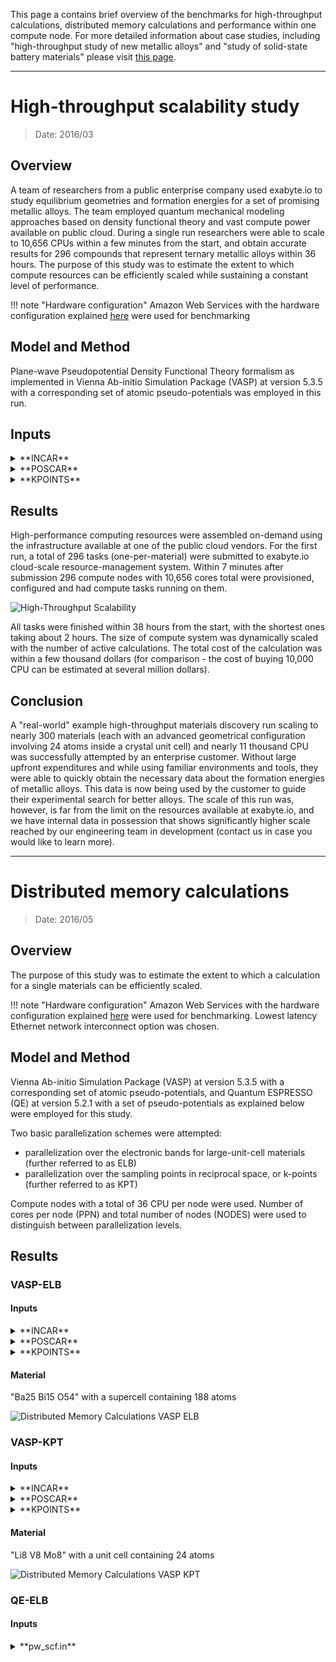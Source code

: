 <!-- by MM -->

This page a contains brief overview of the benchmarks for high-throughput calculations, distributed memory calculations and performance within one compute node. For more detailed information about case studies, including "high-throughput study of new metallic alloys" and "study of solid-state battery materials" please visit [this page](https://exabyte.io/#case-study).

<!-- [TOC] -->

<hr>

# High-throughput scalability study

> Date: 2016/03

## Overview

A team of researchers from a public enterprise company used exabyte.io to study equilibrium geometries and formation energies for a set of promising metallic alloys. The team employed quantum mechanical modeling approaches based on density functional theory and vast compute power available on public cloud. During a single run researchers were able to scale to 10,656 CPUs within a few minutes from the start, and obtain accurate results for 296 compounds that represent ternary metallic alloys within 36 hours. The purpose of this study was to estimate the extent to which compute resources can be efficiently scaled while sustaining a constant level of performance.

!!! note "Hardware configuration"
    Amazon Web Services with the hardware configuration explained [here](/compute/overview/#hardware-specifications) were used for benchmarking

## Model and Method

Plane-wave Pseudopotential Density Functional Theory formalism as implemented in Vienna Ab-initio Simulation Package (VASP) at version 5.3.5 with a corresponding set of atomic pseudo-potentials was employed in this run.

<!-- ## Visualization

Below is an example visualization of a structure employed in this run.

![High-Throughput Scalability Structure](../images/HighThroughputScalabilityStructure.png "High-Throughput Scalability Structure")
 -->

## Inputs

<details>
    <summary>**INCAR**</summary>
```
ALGO = Normal
EDIFF = 0.0001
ENCUT = 520
IBRION = 2
ICHARG = 1
ISIF = 3
ISMEAR = 1
ISPIN = 2
LORBIT = 11
LREAL = Auto
LWAVE = False
MAGMOM = 24*0.6
NELM = 100
NPAR = 1
NSW = 50
PREC = Accurate
SIGMA = 0.2
```
</details>

<details>
    <summary>**POSCAR**</summary>
```
Li8 Al8 Cu8
1.0
11.687317 3.895772 -3.895772
-11.687317 3.895772 -3.895772
0.000000 1.947886 1.947886
Al Cu Li
8 8 8
direct
0.666667 0.333333 1.000000 Al
0.958333 0.791667 0.500000 Al
0.500000 0.500000 1.000000 Al
0.208333 0.041667 0.500000 Al
0.583333 0.916667 1.000000 Al
0.333333 0.666667 1.000000 Al
0.291667 0.458333 0.500000 Al
0.125000 0.625000 0.500000 Al
0.916667 0.583333 1.000000 Cu
0.875000 0.375000 0.500000 Cu
0.625000 0.125000 0.500000 Cu
0.750000 0.750000 1.000000 Cu
0.458333 0.291667 0.500000 Cu
0.791667 0.958333 0.500000 Cu
0.083333 0.416667 1.000000 Cu
0.375000 0.875000 0.500000 Cu
0.833333 0.166667 1.000000 Li
0.416667 0.083333 1.000000 Li
0.708333 0.541667 0.500000 Li
0.250000 0.250000 1.000000 Li
1.000000 1.000000 1.000000 Li
0.541667 0.708333 0.500000 Li
0.041667 0.208333 0.500000 Li
0.166667 0.833333 1.000000 Li
```
</details>

<details>
    <summary>**KPOINTS**</summary>
```
0
Gamma
1 1 2
```
</details>


## Results

High-performance computing resources were assembled on-demand using the infrastructure available at one of the public cloud vendors. For the first run, a total of 296 tasks (one-per-material) were submitted to exabyte.io cloud-scale resource-management system. Within 7 minutes after submission 296 compute nodes with 10,656 cores total were provisioned, configured and had compute tasks running on them.

![High-Throughput Scalability](../images/HighThroughputScalability.png "High-Throughput Scalability")

All tasks were finished within 38 hours from the start, with the shortest ones taking about 2 hours. The size of compute system was dynamically scaled with the number of active calculations. The total cost of the calculation was within a few thousand dollars (for comparison - the cost of buying 10,000 CPU can be estimated at several million dollars).


## Conclusion

A "real-world" example high-throughput materials discovery run scaling to nearly 300 materials (each with an advanced geometrical configuration involving 24 atoms inside a crystal unit cell) and nearly 11 thousand CPU was successfully attempted by an enterprise customer. Without large upfront expenditures and while using familiar environments and tools, they were able to quickly obtain the necessary data about the formation energies of metallic alloys. This data is now being used by the customer to guide their experimental search for better alloys. The scale of this run was, however, is far from the limit on the resources available at exabyte.io, and we have internal data in possession that shows significantly higher scale reached by our engineering team in development (contact us in case you would like to learn more).

<hr>

# Distributed memory calculations

> Date: 2016/05

## Overview

The purpose of this study was to estimate the extent to which a calculation for a single materials can be efficiently scaled.

!!! note "Hardware configuration"
    Amazon Web Services with the hardware configuration explained [here](/compute/overview) were used for benchmarking. Lowest latency Ethernet network interconnect option was chosen.

## Model and Method

Vienna Ab-initio Simulation Package (VASP) at version 5.3.5 with a corresponding set of atomic pseudo-potentials, and Quantum ESPRESSO (QE) at version 5.2.1 with a set of pseudo-potentials as explained below were employed for this study.

Two basic parallelization schemes were attempted:

* parallelization over the electronic bands for large-unit-cell materials (further referred to as ELB)
* parallelization over the sampling points in reciprocal space, or k-points (further referred to as  KPT)

Compute nodes with a total of 36 CPU per node were used. Number of cores per node (PPN) and total number of nodes (NODES) were used to distinguish between parallelization levels.

## Results

### VASP-ELB

#### Inputs

<details>
    <summary>**INCAR**</summary>
```
ALGO = Normal
EDIFF = 0.0001
ENCUT = 520
ISIF = 3
ISMEAR = 0
SIGMA = 0.05
ISPIN = 1
LREAL = Auto
NELM = 10
PREC = Low
# Parallelism
NCORE = 1
LPLANE = .TRUE.
```
</details>

<details>
    <summary>**POSCAR**</summary>
```
50 Bi30 O108
1.0
10.866266 0.000000 -0.954010
0.000000 6.451345 0.000000
0.000000 0.000000 51.985082
Ba Bi O
50 30 108
direct
0.087932 0.000000 0.565368 Ba
0.625404 0.500000 0.646400 Ba
0.955413 0.000000 0.425732 Ba
0.340186 0.000000 0.950909 Ba
0.153840 0.500000 0.469477 Ba
0.259159 0.500000 0.126029 Ba
0.681472 0.000000 0.981631 Ba
0.125404 0.000000 0.646400 Ba
0.794831 0.500000 0.440241 Ba
0.516546 0.000000 0.318523 Ba
0.076763 0.000000 0.076531 Ba
0.949383 0.500000 0.174093 Ba
0.995789 0.000000 0.931988 Ba
0.333768 0.000000 0.512221 Ba
0.137082 0.000000 0.222918 Ba
0.653840 0.000000 0.469477 Ba
0.688638 0.500000 0.723868 Ba
0.592917 0.000000 0.821706 Ba
0.449383 0.000000 0.174093 Ba
0.385441 0.000000 0.029138 Ba
0.637082 0.500000 0.222918 Ba
0.220533 0.000000 0.365614 Ba
0.887847 0.000000 0.773393 Ba
0.720533 0.500000 0.365614 Ba
0.789340 0.000000 0.614796 Ba
0.495789 0.500000 0.931988 Ba
0.181472 0.500000 0.981631 Ba
0.576763 0.500000 0.076531 Ba
0.527676 0.000000 0.747544 Ba
0.824291 0.000000 0.272381 Ba
0.455413 0.500000 0.425732 Ba
0.980401 0.500000 0.668320 Ba
0.027676 0.500000 0.747544 Ba
0.294831 0.000000 0.440241 Ba
0.840186 0.500000 0.950909 Ba
0.833768 0.500000 0.512221 Ba
0.927808 0.000000 0.854454 Ba
0.759159 0.000000 0.126029 Ba
0.092917 0.500000 0.821706 Ba
0.885441 0.500000 0.029138 Ba
0.427808 0.500000 0.854454 Ba
0.781730 0.500000 0.873251 Ba
0.480401 0.000000 0.668320 Ba
0.324291 0.500000 0.272381 Ba
0.281730 0.000000 0.873251 Ba
0.289340 0.500000 0.614796 Ba
0.188638 0.000000 0.723868 Ba
0.016546 0.500000 0.318523 Ba
0.587932 0.500000 0.565368 Ba
0.387847 0.500000 0.773393 Ba
0.057887 0.500000 0.395436 Bi
0.104173 0.000000 0.150024 Bi
0.604173 0.500000 0.150024 Bi
0.796407 0.000000 0.199378 Bi
0.225563 0.500000 0.052079 Bi
0.711422 0.000000 0.545284 Bi
0.112287 0.500000 0.903014 Bi
0.362976 0.500000 0.349747 Bi
0.296407 0.500000 0.199378 Bi
0.987680 0.000000 0.497559 Bi
0.315493 0.500000 0.697781 Bi
0.487680 0.500000 0.497559 Bi
0.922161 0.500000 0.594720 Bi
0.219179 0.000000 0.800001 Bi
0.540108 0.500000 0.002942 Bi
0.416930 0.000000 0.101077 Bi
0.484071 0.000000 0.248330 Bi
0.984071 0.500000 0.248330 Bi
0.725563 0.000000 0.052079 Bi
0.916930 0.500000 0.101077 Bi
0.422161 0.000000 0.594720 Bi
0.815493 0.000000 0.697781 Bi
0.557887 0.000000 0.395436 Bi
0.612287 0.000000 0.903014 Bi
0.040108 0.000000 0.002942 Bi
0.719179 0.500000 0.800001 Bi
0.676341 0.500000 0.298016 Bi
0.862976 0.000000 0.349747 Bi
0.176341 0.000000 0.298016 Bi
0.211422 0.500000 0.545284 Bi
0.478903 0.264076 0.975105 O
0.794009 0.743545 0.574401 O
0.433687 0.500000 0.670087 O
0.969858 0.279329 0.892025 O
0.179468 0.726829 0.684315 O
0.580036 0.241791 0.275058 O
0.501386 0.243805 0.126414 O
0.478349 0.764772 0.625843 O
0.379555 0.276752 0.725560 O
0.824942 0.500000 0.768163 O
0.215931 0.000000 0.987806 O
0.693680 0.229357 0.927680 O
0.134064 0.729656 0.424188 O
0.203222 0.252815 0.174870 O
0.325390 0.000000 0.271903 O
0.304355 0.761555 0.828560 O
0.978349 0.264772 0.625843 O
0.105383 0.752738 0.029752 O
0.080036 0.741791 0.275058 O
0.168673 0.500000 0.363758 O
0.707662 0.000000 0.871018 O
0.304355 0.238445 0.828560 O
0.586903 0.000000 0.575600 O
0.469858 0.779329 0.892025 O
0.969858 0.720671 0.892025 O
0.879555 0.776752 0.725560 O
0.679468 0.773171 0.684315 O
0.879555 0.223248 0.725560 O
0.634064 0.770344 0.424188 O
0.469858 0.220671 0.892025 O
0.578142 0.259276 0.783096 O
0.328452 0.760817 0.075220 O
0.804355 0.261555 0.828560 O
0.379555 0.723248 0.725560 O
0.203222 0.747185 0.174870 O
0.794009 0.256455 0.574401 O
0.416818 0.257504 0.380306 O
0.294009 0.243545 0.574401 O
0.033750 0.000000 0.329333 O
0.679468 0.226829 0.684315 O
0.634064 0.229656 0.424188 O
0.102926 0.747133 0.524447 O
0.602926 0.752867 0.524447 O
0.102926 0.252867 0.524447 O
0.578142 0.740724 0.783096 O
0.828452 0.260817 0.075220 O
0.894263 0.755816 0.223836 O
0.602926 0.247133 0.524447 O
0.381754 0.263004 0.473798 O
0.792543 0.254627 0.323251 O
0.580036 0.758209 0.275058 O
0.916818 0.757504 0.380306 O
0.394263 0.255816 0.223836 O
0.193680 0.270643 0.927680 O
0.365823 0.500000 0.020410 O
0.394263 0.744184 0.223836 O
0.001386 0.256195 0.126414 O
0.634722 0.500000 0.474407 O
0.478903 0.735924 0.975105 O
0.078142 0.240724 0.783096 O
0.080036 0.258209 0.275058 O
0.292543 0.754627 0.323251 O
0.416818 0.742496 0.380306 O
0.082298 0.500000 0.080658 O
0.207662 0.500000 0.871018 O
0.645801 0.000000 0.224672 O
0.828452 0.739183 0.075220 O
0.605383 0.252738 0.029752 O
0.256293 0.000000 0.123311 O
0.134064 0.270344 0.424188 O
0.978903 0.235924 0.975105 O
0.086903 0.500000 0.575600 O
0.478349 0.235228 0.625843 O
0.693680 0.770643 0.927680 O
0.881754 0.236996 0.473798 O
0.605383 0.747262 0.029752 O
0.978903 0.764076 0.975105 O
0.328452 0.239183 0.075220 O
0.865823 0.000000 0.020410 O
0.145801 0.500000 0.224672 O
0.105383 0.247262 0.029752 O
0.294009 0.756455 0.574401 O
0.533750 0.500000 0.329333 O
0.804355 0.738445 0.828560 O
0.582298 0.000000 0.080658 O
0.179468 0.273171 0.684315 O
0.078142 0.759276 0.783096 O
0.451725 0.500000 0.175704 O
0.292543 0.245373 0.323251 O
0.703222 0.247185 0.174870 O
0.881754 0.763004 0.473798 O
0.792543 0.745373 0.323251 O
0.134722 0.000000 0.474407 O
0.756293 0.500000 0.123311 O
0.703222 0.752815 0.174870 O
0.381754 0.736996 0.473798 O
0.715931 0.500000 0.987806 O
0.894263 0.244184 0.223836 O
0.916818 0.242496 0.380306 O
0.933687 0.000000 0.670087 O
0.324942 0.000000 0.768163 O
0.193680 0.729357 0.927680 O
0.501386 0.756195 0.126414 O
0.825390 0.500000 0.271903 O
0.668673 0.000000 0.363758 O
0.978349 0.735228 0.625843 O
0.001386 0.743805 0.126414 O
0.951725 0.000000 0.175704 O
```
</details>

<details>
    <summary>**KPOINTS**</summary>
```
0
Gamma
1 1 2
```
</details>

#### Material

"Ba25 Bi15 O54" with a supercell containing 188 atoms

![Distributed Memory Calculations VASP ELB](../images/DistributedMemoryCalculationsVASPELB.png "Distributed Memory Calculations VASP ELB")

### VASP-KPT

#### Inputs

<details>
    <summary>**INCAR**</summary>
```
ALGO = Normal
EDIFF = 0.0001
ENCUT = 520
IBRION = 2
ICHARG = 1
ISIF = 3
ISMEAR = 1
ISPIN = 2
LORBIT = 11
LREAL = Auto
LWAVE = False
MAGMOM = 8*0.6 16*5
NELM = 100
NCORE = 1
KPAR = 1
NSW = 1
PREC = Med
SIGMA = 0.2
```
</details>

<details>
    <summary>**POSCAR**</summary>
```
Li8 V8 Mo8
1.0
11.788818 3.929606 -3.929606
-11.788818 3.929606 -3.929606
0.000000 1.964803 1.964803
Li V Mo
8 8 8
direct
0.666667 0.333333 1.000000 Li
0.958333 0.791667 0.500000 Li
0.500000 0.500000 1.000000 Li
0.208333 0.041667 0.500000 Li
0.583333 0.916667 1.000000 Li
0.333333 0.666667 1.000000 Li
0.291667 0.458333 0.500000 Li
0.125000 0.625000 0.500000 Li
0.916667 0.583333 1.000000 V
0.875000 0.375000 0.500000 V
0.625000 0.125000 0.500000 V
0.750000 0.750000 1.000000 V
0.458333 0.291667 0.500000 V
0.791667 0.958333 0.500000 V
0.083333 0.416667 1.000000 V
0.375000 0.875000 0.500000 V
0.833333 0.166667 1.000000 Mo
0.416667 0.083333 1.000000 Mo
0.708333 0.541667 0.500000 Mo
0.250000 0.250000 1.000000 Mo
1.000000 1.000000 1.000000 Mo
0.541667 0.708333 0.500000 Mo
0.041667 0.208333 0.500000 Mo
0.166667 0.833333 1.000000 Mo
```
</details>

<details>
    <summary>**KPOINTS**</summary>
```
0
Gamma
1 1 2
```
</details>

#### Material

"Li8 V8 Mo8" with a unit cell containing 24 atoms

![Distributed Memory Calculations VASP KPT](../images/DistributedMemoryCalculationsVASPKPT.png "Distributed Memory Calculations VASP KPT")

### QE-ELB

#### Inputs

<details>
    <summary>**pw_scf.in**</summary>
```
&CONTROL
  title = ' DEISA pw benchmark ',
  calculation = 'scf',
  restart_mode = 'from_scratch', ! 'restart',
  tprnfor = .TRUE.,
  etot_conv_thr = 1.d-5,
  prefix = 'ausurf'
  pseudo_dir = './'
  outdir = './out/'
/

&SYSTEM
  ibrav = 8,
  celldm(1) = 38.7583,
  celldm(2) = 0.494393,
  celldm(3) = 1.569966,
  nat = 112,
  ntyp = 1,
  nbnd = 800,
  ecutwfc = 10.0,
  ecutrho = 100.0,
  occupations='smearing', smearing='marzari-vanderbilt', degauss=0.05
/

&ELECTRONS
    diagonalization='david'
    mixing_beta = 0.7
/

&IONS
  ion_dynamics = 'none',
/

&CELL
  cell_dynamics = 'none',
/

ATOMIC_SPECIES
 AU  196.96  Au.pbe-nd-van.UPF

K_POINTS (automatic)
2 2 1 1 1 0

ATOMIC_POSITIONS (angstrom)
AU       29.285000       40.578999        7.173000
AU       29.285000       35.511002        7.173000
AU       32.214001       40.578999        7.173000
AU       32.214001       35.511002        7.173000
AU       35.141998       40.578999        7.173000
AU       35.141998       35.511002        7.173000
AU       38.070999       40.578999        7.173000
AU       38.070999       35.511002        7.173000
AU       40.999001       40.578999        7.173000
AU       40.999001       35.511002        7.173000
AU       43.928001       40.578999        7.173000
AU       43.928001       35.511002        7.173000
AU       46.855999       40.578999        7.173000
AU       46.855999       35.511002        7.173000
AU       29.285000       42.270000        4.782000
AU       29.285000       37.202000        4.782000
AU       32.214001       42.270000        4.782000
AU       32.214001       37.202000        4.782000
AU       35.141998       42.270000        4.782000
AU       35.141998       37.202000        4.782000
AU       38.070999       42.270000        4.782000
AU       38.070999       37.202000        4.782000
AU       40.999001       42.270000        4.782000
AU       40.999001       37.202000        4.782000
AU       43.928001       42.270000        4.782000
AU       43.928001       37.202000        4.782000
AU       46.855999       42.270000        4.782000
AU       46.855999       37.202000        4.782000
AU       30.749001       43.115002        7.173000
AU       30.749001       38.047001        7.173000
AU       33.678001       43.115002        7.173000
AU       33.678001       38.047001        7.173000
AU       36.605999       43.115002        7.173000
AU       36.605999       38.047001        7.173000
AU       39.535000       43.115002        7.173000
AU       39.535000       38.047001        7.173000
AU       42.464001       43.115002        7.173000
AU       42.464001       38.047001        7.173000
AU       45.391998       43.115002        7.173000
AU       45.391998       38.047001        7.173000
AU       48.320999       43.115002        7.173000
AU       48.320999       38.047001        7.173000
AU       30.749001       34.666000        4.782000
AU       30.749001       39.737999        4.782000
AU       33.678001       34.666000        4.782000
AU       33.678001       39.737999        4.782000
AU       36.605999       34.666000        4.782000
AU       36.605999       39.737999        4.782000
AU       39.535000       34.666000        4.782000
AU       39.535000       39.737999        4.782000
AU       42.464001       34.666000        4.782000
AU       42.464001       39.737999        4.782000
AU       45.391998       34.666000        4.782000
AU       45.391998       39.737999        4.782000
AU       48.320999       34.666000        4.782000
AU       48.320999       39.737999        4.782000
AU       29.285000       40.578999        0.000000
AU       29.285000       35.511002        0.000000
AU       32.214001       40.578999        0.000000
AU       32.214001       35.511002        0.000000
AU       35.141998       40.578999        0.000000
AU       35.141998       35.511002        0.000000
AU       38.070999       40.578999        0.000000
AU       38.070999       35.511002        0.000000
AU       40.999001       40.578999        0.000000
AU       40.999001       35.511002        0.000000
AU       43.928001       40.578999        0.000000
AU       43.928001       35.511002        0.000000
AU       46.855999       40.578999        0.000000
AU       46.855999       35.511002        0.000000
AU       30.749001       41.424000        2.391000
AU       30.749001       36.355999        2.391000
AU       33.678001       41.424000        2.391000
AU       33.678001       36.355999        2.391000
AU       36.605999       41.424000        2.391000
AU       36.605999       36.355999        2.391000
AU       39.535000       41.424000        2.391000
AU       39.535000       36.355999        2.391000
AU       42.464001       41.424000        2.391000
AU       42.464001       36.355999        2.391000
AU       45.391998       41.424000        2.391000
AU       45.391998       36.355999        2.391000
AU       48.320999       41.424000        2.391000
AU       48.320999       36.355999        2.391000
AU       29.285000       43.959999        2.391000
AU       29.285000       38.893002        2.391000
AU       32.214001       43.959999        2.391000
AU       32.214001       38.893002        2.391000
AU       35.141998       43.959999        2.391000
AU       35.141998       38.893002        2.391000
AU       38.070999       43.959999        2.391000
AU       38.070999       38.893002        2.391000
AU       40.999001       43.959999        2.391000
AU       40.999001       38.893002        2.391000
AU       43.928001       43.959999        2.391000
AU       43.928001       38.893002        2.391000
AU       46.855999       43.959999        2.391000
AU       46.855999       38.893002        2.391000
AU       30.749001       43.115002        0.000000
AU       30.749001       38.047001        0.000000
AU       33.678001       43.115002        0.000000
AU       33.678001       38.047001        0.000000
AU       36.605999       43.115002        0.000000
AU       36.605999       38.047001        0.000000
AU       39.535000       43.115002        0.000000
AU       39.535000       38.047001        0.000000
AU       42.464001       43.115002        0.000000
AU       42.464001       38.047001        0.000000
AU       45.391998       43.115002        0.000000
AU       45.391998       38.047001        0.000000
AU       48.320999       43.115002        0.000000
AU       48.320999       38.047001        0.000000
```
</details>

#### Material

Aluminum surface containing 112 atoms

![Distributed Memory Calculations QE ELB](../images/DistributedMemoryCalculationsQEELB.png "Distributed Memory Calculations QE ELB")

### QE-KPT

#### Inputs

<details>
    <summary>**pw_scf.in**</summary>
```
&control
    calculation='scf'
    restart_mode='from_scratch'
    wf_collect = .true.
    prefix='FeSe_bs'
    pseudo_dir = './'
    outdir='./tmp'
    tprnfor = .true.
    tstress = .true.
    !nosym = .true.
 /
 &system
    ibrav = 6
    celldm(1) = 7.114
    celldm(3) = 5.8624
    nat = 4
    ntyp = 3
    ecutwfc = 40
    ecutrho = 400
    occupations='smearing'
    smearing='methfessel-paxton',
    degauss=0.025
    !nspin = 2
    starting_magnetization(1) = 0.10
    starting_magnetization(2) = -0.10
    !la2F = .true.
    nbnd = 45
    !nosym = .true.
 /
 &electrons
    diagonalization='cg'
    mixing_beta = 0.5
    conv_thr =  1.0d-10
 /
 &ions
 ion_dynamics = 'bfgs'
/
 &cell
 cell_dynamics = 'bfgs'
 cell_dofree = 'xy'
/

ATOMIC_SPECIES
  Fe1 55.845    fe_pbe_gbrv_1.5.upf
  Fe2 55.845    fe_pbe_gbrv_1.5.upf
  Se  78.960    se_pbe_gbrv_1.0.upf
ATOMIC_POSITIONS crystal
Fe1      0.750000000   0.250000000   0.000000000
Se       0.250000000   0.250000000   0.063815979
Se       0.750000000   0.750000000  -0.063815979
Fe2      0.250000000   0.750000000   0.000000000
K_POINTS automatic
32 32 1 0 0 0
```
</details>

#### Material

FeSe monolayer with 4 atoms

![Distributed Memory Calculations QE KPT](../images/DistributedMemoryCalculationsQEKPT.png "Distributed Memory Calculations QE KOT")


## Conclusions

* VASP and QE were studied for scalability for a single material - single calculation,
* K-point sampling based parallelization appears to be feasible and scales efficiently up to 16 nodes,
* Parallelization over the electronic bands for the cases studied shows efficient scalability up to 4 nodes for VASP, for QE an adjustment of parallelization parameters is necessary to reach efficient parallelization over electronic bands.

<hr>

# Cloud vendors performance comparison

> Date: 2016/09

Exabyte.io utilizes multiple cloud vendors resources to provide users with a large scale computing infrastructure. Since Each cloud provider uses a specific type of resources, applications performance vary on different cloud vendors. For the sake of simplicity, a short VASP calculation utilizing 1 CPU with the following characteristics was used to compare the performance of four cloud providers, AWS, Rackspace, SoftLayer and Microsoft Azure.

## Model and Method

Plane-wave Pseudopotential Density Functional Theory formalism as implemented in Vienna Ab-initio Simulation Package (VASP) at version 5.3.5 with a corresponding set of atomic pseudo-potentials was employed in this run.

## Inputs

<details>
    <summary>**INCAR**</summary>
```
SYSTEM = Si
!!
NWRITE = 2
IALGO = 48
NELM = 13
ENMAX = 140 eV
IALGO = -1
NELMIN = 3
NELMDL = 7
NSIM = 4
LREAL = .TRUE.
BMIX = 2.5
ISYM = 0
EDIFF = 1E-4
LWAVE = .FALSE.
LCHARG = .FALSE.
!!
NSW = 0
POTIM = 5.00
TEBEG = 423
!!
ISMEAR = 1
SIGMA = 0.1
EMIN = -15
EMAX = 0
```
</details>

<details>
    <summary>**POSCAR**</summary>
```
Silicon8
1.0
5.468728 0.000000 0.000000
0.000000 5.468728 0.000000
0.000000 0.000000 5.468728
Si
8
direct
0.250000 0.250000 0.250000 Si
0.750000 0.750000 0.250000 Si
0.500000 0.500000 0.000000 Si
0.000000 0.500000 0.500000 Si
0.250000 0.750000 0.750000 Si
0.000000 0.000000 0.000000 Si
0.750000 0.250000 0.750000 Si
0.500000 0.000000 0.500000 Si
```
</details>

<details>
    <summary>**KPOINTS**</summary>
```
Automatic mesh
0
Gamma
  8  8  8
  0.  0.  0.
```
</details>

## Results

|Provider  |CPU                                      |Memory (GB) |Disk (GB) |Bandwidth (Gbps) |Runtime (sec)|
|:---------|:---------------------------------------:|:---------:|:-------:|:--------------:|:---------------:|
|AWS       |36 core, Intel Xeon E5-2666-v3, 2.90GHz |60         |10       |10              |37.8             |
|Azure     |16 core, Intel Xeon E5-2673-v3, 2.40GHz |32         |256      |10              |43.5             |
|Rackspace |32 core, Intel Xeon E5-2680-v2, 2.80GHz |60         |50       |5               |49               |
|Softlayer |32 core, Intel Xeon E5-2650-v0, 2.00GHz |64         |25       |1               |89.5             |
